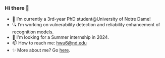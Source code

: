 ### Hi there 👋
- 🌱 I’m currently a 3rd-year PhD student@University of Notre Dame!
- 🔍 I’m working on vulnerability detection and reliability enhancement of recognition models.
- 🔭 I'm looking for a Summer internship in 2024.
- 📫 How to reach me: [hwu6@nd.edu](hwu6@nd.edu)
- ✨ More about me? Go [here](https://haiyuwu.netlify.app/).
<!--
**HaiyuWu/HaiyuWu** is a ✨ _special_ ✨ repository because its `README.md` (this file) appears on your GitHub profile.

Here are some ideas to get you started:

- 🔭 I’m currently working on ...
- 🌱 I’m currently learning ...
- 👯 I’m looking to collaborate on ...
- 🤔 I’m looking for help with ...
- 💬 Ask me about ...
- 📫 How to reach me: ...
- 😄 Pronouns: ...
- ⚡ Fun fact: ...
-->
